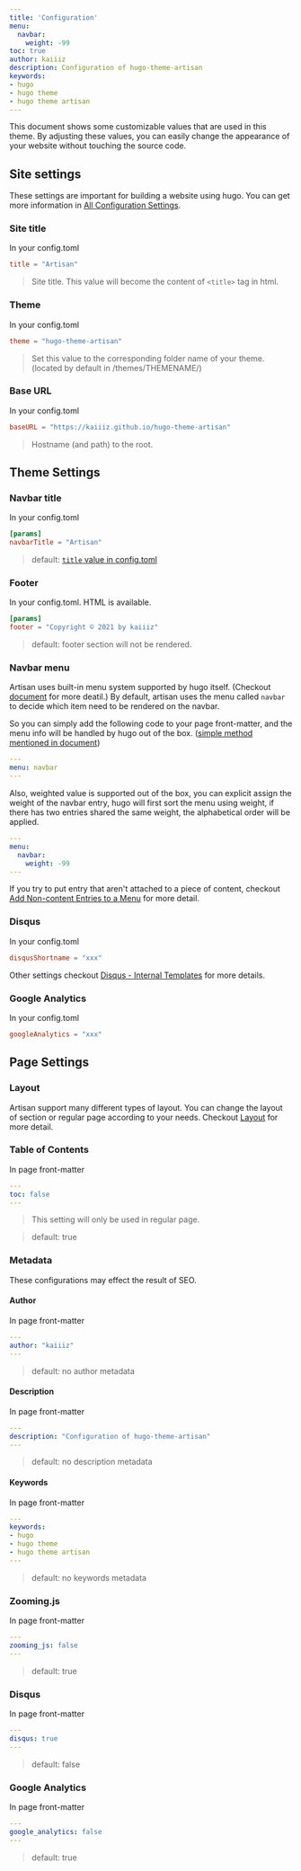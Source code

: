 ```yaml
---
title: 'Configuration'
menu:
  navbar:
    weight: -99
toc: true
author: kaiiiz
description: Configuration of hugo-theme-artisan
keywords:
- hugo
- hugo theme
- hugo theme artisan
---
```


This document shows some customizable values that are used in this theme. By adjusting these values, you can easily change the appearance of your website without touching the source code.

## Site settings

These settings are important for building a website using hugo. You can get more information in [All Configuration Settings](https://gohugo.io/getting-started/configuration/#all-configuration-settings).

### Site title

In your config.toml

```toml
title = "Artisan"
```

> Site title. This value will become the content of `<title>` tag in html.

### Theme

In your config.toml

```toml
theme = "hugo-theme-artisan"
```

> Set this value to the corresponding folder name of your theme. (located by default in /themes/THEMENAME/)

### Base URL

In your config.toml

```toml
baseURL = "https://kaiiiz.github.io/hugo-theme-artisan"
```

> Hostname (and path) to the root.

## Theme Settings

### Navbar title

In your config.toml

```toml
[params]
navbarTitle = "Artisan"
```

> default: [`title` value in config.toml](#site-title)

### Footer

In your config.toml. HTML is available.

```toml
[params]
footer = "Copyright © 2021 by kaiiiz"
```

> default: footer section will not be rendered.

### Navbar menu

Artisan uses built-in menu system supported by hugo itself. (Checkout [document](https://gohugo.io/content-management/menus) for more deatil.) By default, artisan uses the menu called `navbar` to decide which item need to be rendered on the navbar.

So you can simply add the following code to your page front-matter, and the menu info will be handled by hugo out of the box. ([simple method mentioned in document](https://gohugo.io/content-management/menus#simple))

```yaml
---
menu: navbar
---
```

Also, weighted value is supported out of the box, you can explicit assign the weight of the navbar entry, hugo will first sort the menu using weight, if there has two entries shared the same weight, the alphabetical order will be applied.

```yaml
---
menu:
  navbar:
    weight: -99
---
```

If you try to put entry that aren't attached to a piece of content, checkout [Add Non-content Entries to a Menu](https://gohugo.io/content-management/menus#add-non-content-entries-to-a-menu) for more detail.

### Disqus

In your config.toml

```toml
disqusShortname = "xxx"
```

Other settings checkout [Disqus - Internal Templates](https://gohugo.io/templates/internal/#disqus) for more details.

### Google Analytics

In your config.toml

```toml
googleAnalytics = "xxx"
```
## Page Settings

### Layout

Artisan support many different types of layout. You can change the layout of section or regular page according to your needs. Checkout [Layout](/hugo-theme-artisan/layouts) for more detail.

### Table of Contents

In page front-matter

```yaml
---
toc: false
---
```

> This setting will only be used in regular page.

> default: true

### Metadata

These configurations may effect the result of SEO.

#### Author

In page front-matter

```yaml
---
author: "kaiiiz"
---
```

> default: no author metadata

#### Description

In page front-matter

```yaml
---
description: "Configuration of hugo-theme-artisan"
---
```

> default: no description metadata

#### Keywords

In page front-matter

```yaml
---
keywords:
- hugo
- hugo theme
- hugo theme artisan
---
```

> default: no keywords metadata

### Zooming.js

In page front-matter

```yaml
---
zooming_js: false
---
```

> default: true

### Disqus

In page front-matter

```yaml
---
disqus: true
---
```

> default: false

### Google Analytics

In page front-matter

```yaml
---
google_analytics: false
---
```

> default: true
